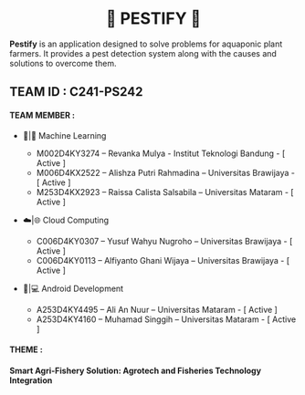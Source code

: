 <h1 align="center">🍃  PESTIFY  🍃</h1>

<strong>Pestify</strong> is an application designed to solve problems for aquaponic plant farmers. It provides a pest detection system along with the causes and solutions to overcome them. 

<h2>TEAM ID : C241-PS242</h2>
<h4>TEAM MEMBER :</h4>

- 🤖|🧠 Machine Learning
  - M002D4KY3274 – Revanka Mulya - Institut Teknologi Bandung - [ Active ]
  - M006D4KX2522 – Alishza Putri Rahmadina – Universitas Brawijaya - [ Active ]
  - M253D4KX2923 – Raissa Calista Salsabila – Universitas Mataram - [ Active ]

    
- ☁️|🌐 Cloud Computing
  - C006D4KY0307 – Yusuf Wahyu Nugroho – Universitas Brawijaya - [ Active ]
  - C006D4KY0113 – Alfiyanto Ghani Wijaya – Universitas Brawijaya - [ Active ]

    
- 📱|💻 Android Development
  - A253D4KY4495 – Ali An Nuur – Universitas Mataram - [ Active ]
  - A253D4KY4160 – Muhamad Singgih – Universitas Mataram - [ Active ]
<h4>THEME :</h4>
<h4><strong>Smart Agri-Fishery Solution: Agrotech and Fisheries Technology Integration</strong></h4>

